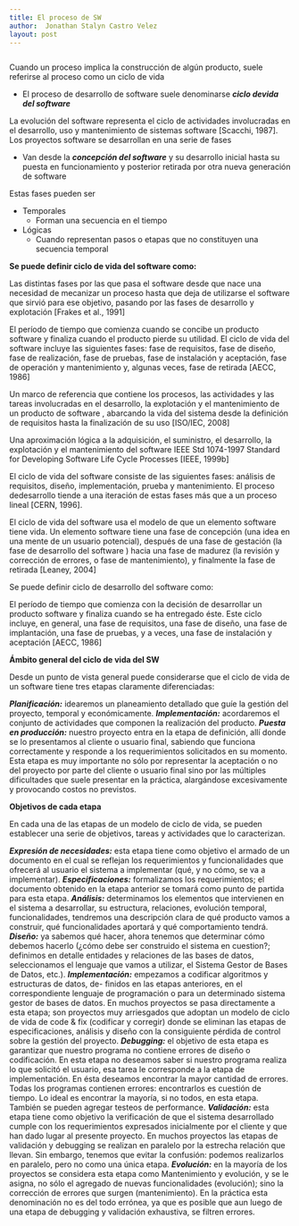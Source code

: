 ```yaml
---
title: El proceso de SW
author:  Jonathan Stalyn Castro Velez
layout: post
---
```


<span class="image left"><img src="{{ 'assets/images/cuadro3.png' | relative_url }}" alt="" /></span>

Cuando un proceso implica la construcción de algún producto, suele referirse al proceso como un ciclo de vida
* El proceso de desarrollo de software suele denominarse ***ciclo devida del software***

La evolución del software representa el ciclo de actividades involucradas en el desarrollo, uso y mantenimiento de sistemas software [Scacchi, 1987].
Los proyectos software se desarrollan en una serie de fases
* Van desde la ***concepción del software*** y su desarrollo inicial hasta su puesta en funcionamiento y posterior retirada por otra nueva generación de software

Estas fases pueden ser
* Temporales
  * Forman una secuencia en el tiempo
* Lógicas
  * Cuando representan pasos o etapas que no constituyen una secuencia temporal

**Se puede definir ciclo de vida del software como:**

Las distintas fases por las que pasa el software desde que nace una necesidad de mecanizar un proceso hasta que deja de utilizarse el software que sirvió para ese objetivo, pasando por las fases de desarrollo y explotación [Frakes et al., 1991]

El período de tiempo que comienza cuando se concibe un producto software y finaliza cuando el producto pierde su utilidad. El ciclo de vida del software incluye las siguientes fases: fase de requisitos, fase de diseño, fase de realización, fase de pruebas, fase de instalación y aceptación, fase de operación y mantenimiento y, algunas veces, fase de retirada [AECC, 1986]

Un marco de referencia que contiene los procesos, las actividades y las tareas involucradas en el desarrollo, la explotación y el mantenimiento de un producto de software , abarcando la vida del sistema desde la definición de requisitos hasta la finalización de su uso [ISO/IEC, 2008]

Una aproximación lógica a la adquisición, el suministro, el desarrollo, la explotación y el mantenimiento del software IEEE Std 1074-1997 Standard for Developing Software Life Cycle Processes [IEEE, 1999b]

El ciclo de vida del software consiste de las siguientes fases: análisis de requisitos, diseño, implementación, prueba y mantenimiento. El proceso dedesarrollo tiende a una iteración de estas fases más que a un proceso lineal [CERN, 1996].

El ciclo de vida del software usa el modelo de que un elemento software tiene vida. Un elemento software tiene una fase de concepción (una idea en una mente de un usuario potencial), después de una fase de gestación (la fase de desarrollo del software ) hacia una fase de madurez (la revisión y corrección de errores, o fase de mantenimiento), y finalmente la fase de retirada [Leaney, 2004]

Se puede definir ciclo de desarrollo del software como:

El período de tiempo que comienza con la decisión de desarrollar un producto software y finaliza cuando se ha entregado éste. Este ciclo incluye, en general, una fase de requisitos, una fase de diseño, una fase de implantación, una fase de pruebas, y a veces, una fase de instalación y aceptación [AECC, 1986]

**Ámbito general del ciclo de vida del SW**

Desde un punto de vista general puede considerarse que el ciclo de vida de un software tiene tres etapas claramente diferenciadas:

***Planificación:*** idearemos un planeamiento detallado que guíe la gestión del proyecto, temporal y económicamente.
***Implementación:*** acordaremos el conjunto de actividades que componen la realización del producto.
***Puesta en producción:*** nuestro proyecto entra en la etapa de definición, allí donde se lo presentamos al cliente o usuario final, sabiendo que funciona correctamente y responde a los requerimientos solicitados en su momento. Esta etapa es muy importante no sólo por representar la aceptación o no del proyecto por parte del cliente o usuario final sino por las múltiples dificultades que suele presentar en la práctica, alargándose excesivamente y provocando costos no previstos.

**Objetivos de cada etapa**

En cada una de las etapas de un modelo de ciclo de vida, se pueden establecer una serie de objetivos, tareas y actividades que lo caracterizan.

***Expresión de necesidades:*** esta etapa tiene como objetivo el armado de un documento en el cual se reflejan los requerimientos y funcionalidades que ofrecerá al usuario el sistema a implementar (qué, y no cómo, se va a implementar).
***Especificaciones:*** formalizamos los requerimientos; el documento obtenido en la etapa anterior se tomará como punto de partida para esta etapa.
***Análisis:*** determinamos los elementos que intervienen en el sistema a desarrollar, su estructura, relaciones, evolución temporal, funcionalidades, tendremos una descripción clara de qué producto vamos a construir, qué funcionalidades aportará y qué comportamiento tendrá.
***Diseño:*** ya sabemos qué hacer, ahora tenemos que determinar cómo debemos hacerlo (¿cómo debe ser construido el sistema en cuestion?; definimos en detalle entidades y relaciones de las bases de datos, seleccionamos el lenguaje que vamos a utilizar, el Sistema Gestor de Bases de Datos, etc.).
***Implementación:*** empezamos a codificar algoritmos y estructuras de datos, de- finidos en las etapas anteriores, en el correspondiente lenguaje de programación o para un determinado sistema gestor de bases de datos. En muchos proyectos se pasa directamente a esta etapa; son proyectos muy arriesgados que adoptan un modelo de ciclo de vida de code & fix (codificar y corregir) donde se eliminan las etapas de especificaciones, análisis y diseño con la consiguiente pérdida de control sobre la gestión del proyecto.
***Debugging:*** el objetivo de esta etapa es garantizar que nuestro programa no contiene errores de diseño o codificación. En esta etapa no deseamos saber si nuestro programa realiza lo que solicitó el usuario, esa tarea le corresponde a la etapa de implementación. En ésta deseamos encontrar la mayor cantidad de errores. Todas los programas contienen errores: encontrarlos es cuestión de tiempo. Lo ideal es encontrar la mayoría, si no todos, en esta etapa. También se pueden agregar testeos de performance.
***Validación:*** esta etapa tiene como objetivo la verificación de que el sistema desarrollado cumple con los requerimientos expresados inicialmente por el cliente y que han dado lugar al presente proyecto. En muchos proyectos las etapas de validación y debugging se realizan en paralelo por la estrecha relación que llevan. Sin embargo, tenemos que evitar la confusión: podemos realizarlos en paralelo, pero no como una única etapa.
***Evolución:*** en la mayoría de los proyectos se considera esta etapa como Mantenimiento y evolución, y se le asigna, no sólo el agregado de nuevas funcionalidades (evolución); sino la corrección de errores que surgen (mantenimiento). En la práctica esta denominación no es del todo errónea, ya que es posible que aun luego de una etapa de debugging y validación exhaustiva, se filtren errores.













